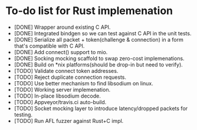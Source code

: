 # To-do list for Rust implemenation
- [DONE] Wrapper around existing C API.
- [DONE] Integrated bindgen so we can test against C API in the unit tests.
- [DONE] Serialize all packet + token(challenge & connection) in a form that's compatible with C API.
- [DONE] Add connect() support to mio.
- [DONE] Socking mocking scaffold to swap zero-cost implemenations.
- [DONE] Build on *nix platforms(should be drop-in but need to verify).
- [TODO] Validate connect token addresses.
- [TODO] Reject duplicate connection requests.
- [TODO] Use better mechanism to find libsodium on linux.
- [TODO] Working server implemenation.
- [TODO] In-place libsodium decode.
- [TODO] Appveyor/travis.ci auto-build.
- [TODO] Socket mocking layer to introduce latency/dropped packets for testing.
- [TODO] Run AFL fuzzer against Rust+C impl.
